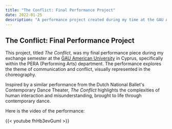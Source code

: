 ```yaml
---
title: "The Conflict: Final Performance Project"
date: 2022-01-25
description: "A performance project created during my time at the GAU American University in Cyprus."
---
```


## The Conflict: Final Performance Project

This project, titled *The Conflict*, was my final performance piece during my exchange semester at the [GAU American University](https://www.gau.edu.tr/en) in Cyprus, specifically within the PERA (Performing Arts) department. The performance explores the theme of communication and conflict, visually represented in the choreography.

Inspired by a similar performance from the Dutch National Ballet's Contemporary Dance Theater, *The Conflict* highlights the complexities of human interaction and misunderstanding, brought to life through contemporary dance.

Here is the video of the performance:

{{< youtube fhHb3evGumI >}}